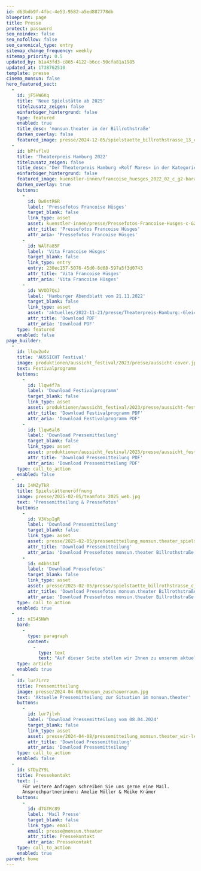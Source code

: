 ```yaml
---
id: d63bdb9f-4fbc-4e53-9582-a5ed887778db
blueprint: page
title: Presse
protect: password
seo_noindex: false
seo_nofollow: false
seo_canonical_type: entry
sitemap_change_frequency: weekly
sitemap_priority: 0.5
updated_by: b1a43fd3-c865-4122-b6cc-50cfa81a1985
updated_at: 1738762510
template: presse
cinema_monsun: false
hero_featured_sect:
  -
    id: jF5HW6Kq
    title: 'Neue Spielstätte ab 2025'
    titelzusatz_zeigen: false
    einfarbiger_hintergrund: false
    type: featured
    enabled: true
    title_desc: 'monsun.theater in der Billrothstraße'
    darken_overlay: false
    featured_image: presse/2024-12-05/spielstaette_billrothstrasse_13_c_monsun.theater.jpg
  -
    id: bPfvflvU
    title: 'Theaterpreis Hamburg 2022'
    titelzusatz_zeigen: false
    title_desc: 'Der Theaterpreis Hamburg »Rolf Mares« in der Kategorie Sonderpreis für außergewöhnliche Leistungen im Rahmen des Hamburger Theaterlebens geht in diesem Jahr an Francoise Hüsges.'
    einfarbiger_hintergrund: false
    featured_image: kuenstler-innen/francoise_huesges_2022_02_c_g2-baraniak.jpg
    darken_overlay: true
    buttons:
      -
        id: Dw0stR6R
        label: 'Pressefotos Francoise Hüsges'
        target_blank: false
        link_type: asset
        asset: kuenstler-innen/presse/Pressefotos-Francoise-Husges-c-G2-Baraniak-monsun.theater.zip
        attr_title: 'Pressefotos Francoise Hüsges'
        attr_aria: 'Pressefotos Francoise Hüsges'
      -
        id: WAlFa85F
        label: 'Vita Francoise Hüsges'
        target_blank: false
        link_type: entry
        entry: 230ec157-5076-45d0-8d68-597a5f3d0743
        attr_title: 'Vita Francoise Hüsges'
        attr_aria: 'Vita Francoise Hüsges'
      -
        id: WVOD7QsJ
        label: 'Hamburger Abendblatt vom 21.11.2022'
        target_blank: false
        link_type: asset
        asset: 'aktuelles/2022-11-21/presse/Theaterpreis-Hamburg:-Gleich-zwei-Uberraschungen-unter-den-Ausgezeichneten---Hamburger-Abendblatt.pdf'
        attr_title: 'Download PDF'
        attr_aria: 'Download PDF'
    type: featured
    enabled: false
page_builder:
  -
    id: llqw2u4v
    title: 'AUSSICHT Festival'
    image: produktionen/aussicht_festival/2023/presse/aussicht-cover.jpg
    text: Festivalprogramm
    buttons:
      -
        id: llqw4f7a
        label: 'Download Festivalprogramm'
        target_blank: false
        link_type: asset
        asset: produktionen/aussicht_festival/2023/presse/aussicht-festival-programm-2023.pdf
        attr_title: 'Download Festivalprogramm PDF'
        attr_aria: 'Download Festivalprogramm PDF'
      -
        id: llqw6al6
        label: 'Download Pressemitteilung'
        target_blank: false
        link_type: asset
        asset: produktionen/aussicht_festival/2023/presse/aussicht_festival2023_pressemitteilung_monsun.theater.pdf
        attr_title: 'Download Pressemitteilung PDF'
        attr_aria: 'Download Pressemitteilung PDF'
    type: call_to_action
    enabled: false
  -
    id: I4MZyTkR
    title: Spielstätteneröffnung
    image: presse/2025-02-05/teamfoto_2025_web.jpg
    text: 'Pressemitteilung & Pressefotos'
    buttons:
      -
        id: V3VspIgR
        label: 'Download Pressemitteilung'
        target_blank: false
        link_type: asset
        asset: presse/2025-02-05/pressemitteilung_monsun.theater_spielstatteneroffnung_februar_2025.pdf
        attr_title: 'Download Pressemitteilung'
        attr_aria: 'Download Pressefotos monsun.theater Billrothstraße'
      -
        id: m4bhs34f
        label: 'Download Pressefotos'
        target_blank: false
        link_type: asset
        asset: presse/2025-02-05/presse/spielstaette_billrothstrasse_c_monsun_2025.zip
        attr_title: 'Download Pressefotos monsun.theater Billrothstraße'
        attr_aria: 'Download Pressefotos monsun.theater Billrothstraße'
    type: call_to_action
    enabled: true
  -
    id: nI545NWh
    bard:
      -
        type: paragraph
        content:
          -
            type: text
            text: "Auf dieser Seite stellen wir Ihnen zu unseren aktuellen Veranstaltungen Pressemitteilung als PDF sowie ausgesuchtes Bildmaterial in hochauflösender Qualität als Download zur Verfügung.\_"
    type: article
    enabled: true
  -
    id: lur7irrz
    title: Pressemitteilung
    image: presse/2024-04-08/monsun_zuschauerraum.jpg
    text: 'Aktuelle Pressemitteilung zur Situation im monsun.theater'
    buttons:
      -
        id: lur7jlvh
        label: 'Download Pressemitteilung vom 08.04.2024'
        target_blank: false
        link_type: asset
        asset: presse/2024-04-08/pressemitteilung_monsun.theater_wir-leben.pdf
        attr_title: 'Download Pressemitteilung'
        attr_aria: 'Download Pressemitteilung'
    type: call_to_action
    enabled: false
  -
    id: sTDyZY9L
    title: Pressekontakt
    text: |-
      Für weitere Anfragen schreiben Sie uns gerne eine Mail.
      Ansprechpartnerinnen: Amelie Möller & Meike Krämer
    buttons:
      -
        id: dTGTRc89
        label: 'Mail Presse'
        target_blank: false
        link_type: email
        email: presse@monsun.theater
        attr_title: Pressekontakt
        attr_aria: Pressekontakt
    type: call_to_action
    enabled: true
parent: home
---
```

